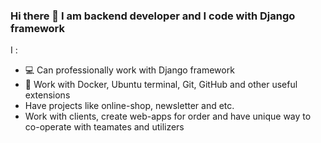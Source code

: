 ### Hi there 👋 I am backend developer and I code with Django framework


I :
- 💻 Can professionally work with Django framework
- :blue_book: Work with Docker, Ubuntu terminal, Git, GitHub and other useful extensions
- Have projects like online-shop, newsletter and etc.
- Work with clients, create web-apps for order and have unique way to co-operate with teamates and utilizers

